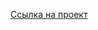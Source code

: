 [Ссылка на проект](https://www.figma.com/file/lkoXZPOF7Z4YpHED79grWQ/%D0%9A%D1%83%D1%80%D1%81%D1%8B-%D1%88%D0%B5%D1%84-%D0%BF%D0%BE%D0%B2%D0%B0%D1%80%D0%B0)
